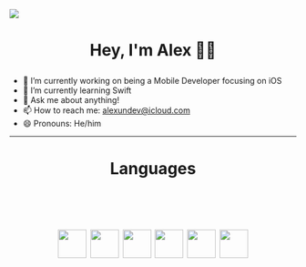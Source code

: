 

![](/Hello%20World!%20I’m%20alexundev-4.gif)


# <p align="center"> Hey, I'm Alex 🖐🏻</p>

- 🔭 I’m currently working on being a Mobile Developer focusing on iOS
- 🌱 I’m currently learning Swift
- 💬 Ask me about anything! 
- 📫 How to reach me: alexundev@icloud.com
- 😄 Pronouns: He/him
--------




<h1> <p align="center"> Languages </p><br>

<p align = "center"> 
<img src="https://cdn.jsdelivr.net/gh/devicons/devicon@latest/icons/csharp/csharp-original.svg" width = 50px/>
<img src="https://cdn.jsdelivr.net/gh/devicons/devicon@latest/icons/css3/css3-original.svg" width = 50px/>
<img src="https://cdn.jsdelivr.net/gh/devicons/devicon@latest/icons/html5/html5-original.svg" width = 50px/>
<img src="https://cdn.jsdelivr.net/gh/devicons/devicon@latest/icons/javascript/javascript-original.svg"  width = 50px/>
<img src="https://cdn.jsdelivr.net/gh/devicons/devicon@latest/icons/python/python-original.svg" width = 50px>
<img src="https://cdn.jsdelivr.net/gh/devicons/devicon@latest/icons/swift/swift-original.svg" width = 50px/>
</p align = "center">